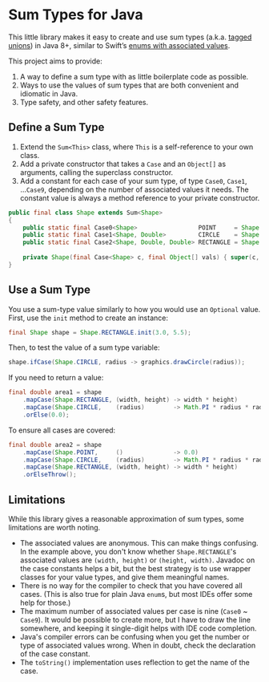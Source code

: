 # Sum Types for Java

This little library makes it easy to create and use sum types (a.k.a. [tagged unions][wiki]) in Java 8+, similar to Swift’s [enums with associated values][swift].

[wiki]: https://en.wikipedia.org/wiki/Tagged_union
[swift]: https://docs.swift.org/swift-book/LanguageGuide/Enumerations.html#ID148

This project aims to provide:

1. A way to define a sum type with as little boilerplate code as possible.
2. Ways to use the values of sum types that are both convenient and idiomatic in Java.
3. Type safety, and other safety features.

## Define a Sum Type

1. Extend the `Sum<This>` class, where `This` is a self-reference to your own class.
2. Add a private constructor that takes a `Case` and an `Object[]` as arguments, calling the superclass constructor.
3. Add a constant for each case of your sum type, of type `Case0`, `Case1`, ...`Case9`, depending on the number of associated values it needs. The constant value is always a method reference to your private constructor.

```java
public final class Shape extends Sum<Shape>
{
	public static final Case0<Shape>                 POINT     = Shape::new;
	public static final Case1<Shape, Double>         CIRCLE    = Shape::new;
	public static final Case2<Shape, Double, Double> RECTANGLE = Shape::new;
	
	private Shape(final Case<Shape> c, final Object[] vals) { super(c, vals); }
}
```

## Use a Sum Type

You use a sum-type value similarly to how you would use an `Optional` value. First, use the `init` method to create an instance:

```java
final Shape shape = Shape.RECTANGLE.init(3.0, 5.5);
```

Then, to test the value of a sum type variable:

```java
shape.ifCase(Shape.CIRCLE, radius -> graphics.drawCircle(radius));
```

If you need to return a value:

```java
final double area1 = shape
    .mapCase(Shape.RECTANGLE, (width, height) -> width * height)
    .mapCase(Shape.CIRCLE,    (radius)        -> Math.PI * radius * radius)
    .orElse(0.0);
```

To ensure all cases are covered:

```java
final double area2 = shape
    .mapCase(Shape.POINT,     ()              -> 0.0)
    .mapCase(Shape.CIRCLE,    (radius)        -> Math.PI * radius * radius)
    .mapCase(Shape.RECTANGLE, (width, height) -> width * height)
    .orElseThrow();
```

## Limitations

While this library gives a reasonable approximation of sum types, some limitations are worth noting.

- The associated values are anonymous. This can make things confusing. In the example above, you don't know whether `Shape.RECTANGLE`'s associated values are `(width, height)` or `(height, width)`. Javadoc on the case constants helps a bit, but the best strategy is to use wrapper classes for your value types, and give them meaningful names.
- There is no way for the compiler to check that you have covered all cases. (This is also true for plain Java `enum`s, but most IDEs offer some help for those.)
- The maximum number of associated values per case is nine (`Case0` ~ `Case9`). It would be possible to create more, but I have to draw the line somewhere, and keeping it single-digit helps with IDE code completion.
- Java's compiler errors can be confusing when you get the number or type of associated values wrong. When in doubt, check the declaration of the case constant.
- The `toString()` implementation uses reflection to get the name of the case.

